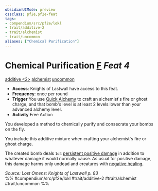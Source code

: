 ```yaml
---
obsidianUIMode: preview
cssclass: pf2e,pf2e-feat
tags:
- compendium/src/pf2e/lokl
- trait/additive-2
- trait/alchemist
- trait/uncommon
aliases: ["Chemical Purification"]
---
```

# Chemical Purification  [F](rules/core-rulebook/chapter-9-playing-the-game.md#Actions "Free Action") *Feat 4*  
[additive <2>](rules/traits/additive-2.md "Additive Feat Trait")  [alchemist](rules/traits/alchemist.md "Alchemist Class Trait")  [uncommon](rules/traits/uncommon.md "Uncommon Rarity Trait")  

- **Access**: Knights of Lastwall have access to this feat.
- **Frequency**: once per round
- **Trigger** You use [Quick Alchemy](rules/actions/quick-alchemy.md) to craft an alchemist's fire or ghost charge, and that bomb's level is at least 2 levels lower than your advanced alchemy level.
- **Activity** Free Action

You developed a method to chemically purify and consecrate your bombs on the fly.

You include this additive mixture when crafting your alchemist's fire or ghost charge.

The created bomb deals `1d4` [persistent positive damage](rules/conditions.md#Persistent%20Damage) in addition to whatever damage it would normally cause. As usual for positive damage, this damage harms only undead and creatures with [negative healing](rules/abilities/negative-healing-b2.md).

*Source: Lost Omens: Knights of Lastwall p. 83*  
%% #compendium/src/pf2e/lokl #trait/additive-2 #trait/alchemist #trait/uncommon %%